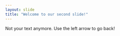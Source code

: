 ```yaml
---
layout: slide
title: "Welcome to our second slide!"
---
```

Not your text anymore.
Use the left arrow to go back!
